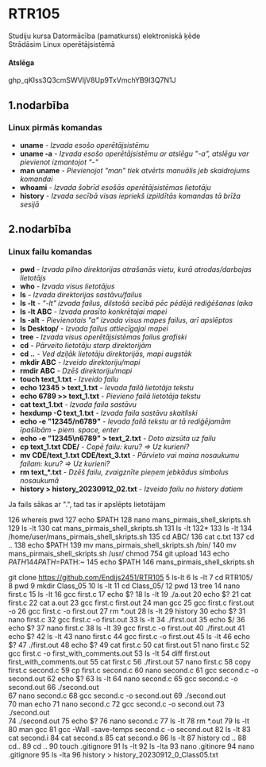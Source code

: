 # RTR105
Studiju kursa Datormācība (pamatkurss) elektroniskā ķēde  
Strādāsim Linux operētājsistēmā
  #### Atslēga   
  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  
  
  ## 1.nodarbība  
      
  ### Linux pirmās komandas

  - **uname** _- Izvada esošo operētājsistēmu_
  - **uname -a** _- Izvada esošo operētājsistēmu ar atslēgu "-a", atslēgu var pievienot izmantojot "-"_
  - **man uname** _- Pievienojot "man" tiek atvērts manuālis jeb skaidrojums komandai_
  - **whoami** _- Izvada šobrīd esošās operētājsistēmas lietotāju_
  - **history** _- Izvada secībā visas iepriekš izpildītās komandas tā brīža sesijā_

  ## 2.nodarbība   
      
  ### Linux failu komandas
  - **pwd** _- Izvada pilno direktorijas atrašanās vietu, kurā atrodas/darbojas lietotājs_
  - **who**  _- Izvada visus lietotājus_
  - **ls** _- Izvada direktorijas sastāvu/failus_
  - **ls -lt** _- "-lt" izvada failus, dilstošā secībā pēc pēdējā rediģēšanas laika_
  - **ls -lt ABC** _- Izvada prasīto konkrētajai mapei_
  - **ls -alt** _- Pievienotais "a" izvada visus mapes failus, arī apslēptos_
  - **ls Desktop/** _- Izvada failus attiecīgajai mapei_
  - **tree** _- Izvada visus operētājsistēmas failus grafiski_
  - **cd** _- Pārveito lietotāju starp direktorijām_
  - **cd ..** _- Ved dziļāk lietotāju direktorijās, mapi augstāk_
  - **mkdir ABC** _- Izveido direktoriju/mapi_
  - **rmdir ABC** _- Dzēš direktoriju/mapi_
  - **touch text_1.txt** _- Izveido failu_
  - **echo 12345 > text_1.txt** _- Ievada failā lietotāja tekstu_
  - **echo 6789 >> text_1.txt** _- Pievieno failā lietotāja tekstu_
  - **cat text_1.txt** _- Izvada faila sastāvu_
  - **hexdump -C text_1.txt** _- Izvada faila sastāvu skaitliski_
  - **echo -e "12345/n6789"** _- Ievada failā tekstu ar tā rediģējamām īpašībām - piem. space, enter_
  - **echo -e "12345\n6789" > text_2.txt** _- Doto aizsūta uz failu_
  - **cp text_1.txt CDE/**  _- Copē failu: kuru? => Uz kurieni?_
  - **mv CDE/text_1.txt CDE/text_3.txt** _- Pārvieto vai maina nosaukumu failam: kuru? => Uz kurieni?_
  - **rm text_*.txt** _- Dzēš failu, zvaigznīte pieņem jebkādus simbolus nosaukumā_
  - **history > history_20230912_02.txt** _- Izveido failu no history datiem_
    
  Ja fails sākas ar ".", tad tas ir apslēpts lietotājam

   126  whereis pwd
  127  echo $PATH
  128  nano mans_pirmais_shell_skripts.sh
  129  ls -lt
  130  cat mans_pirmais_shell_skripts.sh 
  131  ls -lt
  132* 
  133  ls -lt
  134  /home/user/mans_pirmais_shell_skripts.sh 
  135  cd ABC/
  136  cat c.txt
  137  cd ..
  138  echo $PATH
  139  mv mans_pirmais_shell_skripts.sh  /bin/
  140  mv mans_pirmais_shell_skripts.sh  /usr/
  chmod 754 git upload
  143  echo $PATH
  144  PATH=$PATH:~
  145  echo $PATH
  146  mans_pirmais_shell_skripts.sh 


git clone https://github.com/Endijs2451/RTR105
    5  ls-lt
    6  ls -lt
    7  cd RTR105/
    8  pwd
    9  mkdir Class_05
   10  ls -lt
   11  cd Class_05/
   12  pwd
   13  tree
   14  nano first.c
   15  ls -lt
   16  gcc first.c 
   17  echo $?
   18  ls -lt
   19  ./a.out
   20  echo $?
   21  cat first.c 
   22  cat a.out 
   23  gcc first.c first.out
   24  man gcc
   25  gcc first.c first.out -o
   26  gcc first.c -o  first.out 
   27  rm *.out
   28  ls -lt
   29  history 
   30  echo $?
   31  nano first.c
   32  gcc first.c -o  first.out 
   33  ls -lt
   34  ./first.out
   35  echo $/
   36  echo $?
   37  nano first.c
   38  ls -lt
   39  gcc first.c -o  first.out 
   40  ./first.out
   41  echo $?
   42  ls -lt
   43  nano first.c
   44  gcc first.c -o  first.out 
   45  ls -lt
   46  echo $?
   47  ./first.out
   48  echo $?
   49  cat first.c
   50  cat first.out
   51  nano first.c
   52  gcc first.c -o  first_with_comments.out 
   53  ls -lt
   54  diff first.out first_with_comments.out 
   55  cat first.c
   56  ./first.out
   57  nano first.c
   58  copy first.c second.c
   59  cp first.c second.c
   60  nano second.c 
   61  gcc second.c -o second.out
   62  echo $?
   63  ls -lt
   64  nano second.c 
   65  gcc second.c -o second.out
   66  ./second.out \
   67  nano second.c 
   68  gcc second.c -o second.out
   69  ./second.out \
   70  man echo
   71  nano second.c 
   72  gcc second.c -o second.out
   73  ./second.out \
   74  ./second.out 
   75  echo $?
   76  nano second.c 
   77  ls -lt
   78  rm *.out
   79  ls -lt
   80  man gcc
   81  gcc -Wall -save-temps second.c -o second.out 
   82  ls -lt
   83  cat second.i
   84  cat second.s
   85  cat second.o
   86  ls -lt
   87  history cd ..
   88  cd..
   89  cd ..
   90  touch .gitignore
   91  ls -lt
   92  ls -lta
   93  nano .gitinore
   94  nano .gitignore
   95  ls -lta
   96  history > history_20230912_0_Class05.txt
